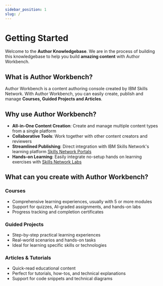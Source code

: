 ```yaml
---
sidebar_position: 1
slug: /
---
```


# Getting Started

Welcome to the **Author Knowledgebase**. We are in the process of building this knowledgebase to help you build **amazing content** with Author Workbench.

## What is Author Workbench?

Author Workbench is a content authoring console created by IBM Skills Network. With Author Workbench, you can easily create, publish and manage **Courses, Guided Projects and Articles**.

## Why use Author Workbench?

- **All-in-One Content Creation**: Create and manage multiple content types from a single platform
- **Collaborative Tools**: Work together with other content creators and reviewers
- **Streamlined Publishing**: Direct integration with IBM Skills Network's learning platform [Skills Network Portals](https://skills.network/portals/enterprise)
- **Hands-on Learning**: Easily integrate no-setup hands on learning exercises with [Skills Network Labs](https://skills.network/lab-tools)

## What can you create with Author Workbench?

### Courses
- Comprehensive learning experiences, usually with 5 or more modules
- Support for quizzes, AI-graded assignments, and hands-on labs
- Progress tracking and completion certificates

### Guided Projects
- Step-by-step practical learning experiences
- Real-world scenarios and hands-on tasks
- Ideal for learning specific skills or technologies

### Articles & Tutorials
- Quick-read educational content
- Perfect for tutorials, how-tos, and technical explanations
- Support for code snippets and technical diagrams

